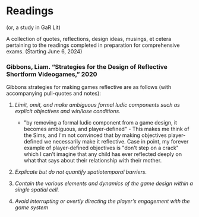 # Readings
(or, a study in GaR Lit)

A collection of quotes, reflections, design ideas, musings, et cetera pertaining to the readings completed in preparation for comprehensive exams. (Starting June 6, 2024)

### Gibbons, Liam. “Strategies for the Design of Reflective Shortform Videogames,” 2020

Gibbons strategies for making games reflective are as follows (with accompanying pull-quotes and notes):

1. *Limit, omit, and make ambiguous formal ludic components such as explicit objectives and win/lose conditions.*

	- "by removing a formal ludic component from a game design, it becomes ambiguous, and player-defined" - This makes me think of the Sims, and I'm not convinced that by making objectives player-defined we necessarily make it reflective. Case in point, my forever example of player-defined objectives is "don't step on a crack" which I can't imagine that any child has ever reflected deeply on what that says about their relationship with their mother.

1. *Explicate but do not quantify spatiotemporal barriers.*

2. *Contain the various elements and dynamics of the game design within a single spatial cell.*

3. *Avoid interrupting or overtly directing the player’s engagement with the game system*

